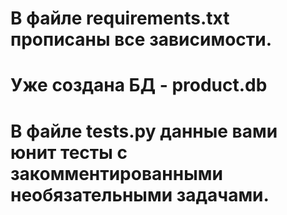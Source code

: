 # В файле requirements.txt прописаны все зависимости.
# Уже создана БД - product.db
# В файле tests.py данные вами юнит тесты с закомментированными необязательными задачами.

